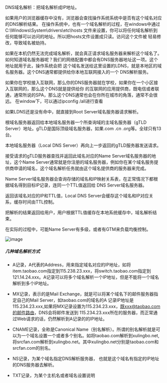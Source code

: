 DNS域名解析：把域名解析成IP地址。

如果用户的浏览器缓存中没有，浏览器会查找操作系统系统中是否有这个域名对应的DNS解析结果。
在操作系统中，也有一个域名解析的过程，在windows中通过C:\Windows\System\drivers\etc\hosts
文件来设置，你可以将任何域名解析到任何能够可以访问的地址。所以把hosts文件设置成只读。访问这个文件被
轻易修改，导致域名被劫持。

如果在本机仍然无法完成域名解析，就会真正请求域名服务器来解析这个域名了。
如何知道域名服务器呢？我们的网络配置中都会有DNS服务器地址这一项。这个地址就用于此，操作系统会把
这个域名发送给这里设置的LDNS，就是本地区的域名服务器。这个DNS通常都提供给你本地互联网接入的一个
DNS解析服务。

如果你在学校接入互联网，那么你的DNS服务器就在学校，如果你在一个小区接入互联网的，那么这个DNS就是提供给你
的互联网的应用提供商，既电信或者联通，通常所说的SPA，那么这个DNS通常也会在你所在城市的角落，通常不会很远。
在window下，可以通过ipconfig /all进行查看

如果LDNS还是没有命中，就直接到Root Server域名服务器请求解析。

根域名服务器返回给本地域名服务器一个所查询域的主域名服务器（gTLD Server）地址。gTLD是国际顶级域名服务器，如果.com .cn .org等。全球只有13台。

本地域名服务器（Local DNS Server）再向上一步返回的gTLD服务器发送请求。

接受请求的gTLD服务器查找并返回此域名对应的Name Server域名服务器的地址，这个Name Server通常就是你注册的域名服务器，例如你在某个域名服务提供商申请的域名，这个域名解析任务就由这个域名提供商的服务器来完成。

Name Server域名服务器会查询存储的域名和IP映射关系表，在正常情况下都根据域名得到目标IP记录，连同一个TTL值返回给
DNS Server域名服务器。

返回该域名对应的IP和TTL值，Local DNS Server会缓存这个域名和IP对应关系，缓存时间由TTL控制。

把解析的结果返回给用户，用户根据TTL值缓存在本地系统缓存中，域名解析结束。

在实际的过程中，可能Name Server有多级，或者有GTM来负载均衡控制。

![image](https://user-images.githubusercontent.com/97614802/184052746-6f29c0da-91b8-4913-b11b-7a8b64511ef8.png)

##### 几种域名解析方式

* A记录，A代表的Address，用来指定域名对应的IP地址，如将item.taobao.com指定到115.238.23.xxx，将switch.taobao.com指定到121.14.24.xxx。A记录可以将多个域名解析一个IP地址，但是不能将一个域名解析到多个IP地址。

* MX记录，表示的是Mail Exchange，就是可以将某个域名下的邮件服务器指定自己的Mail Server，如taobao.com的域名的A
记录IP地址是115.234.23.xxx,如果将MX记录设置为115.234.23.xxx，既xxx@taobao.com的邮件路由，DNS会将邮件发送到
115.234.23.xxx所在的服务器，而正常通过Web请求的话，仍然解析到A记录的的IP地址。

* CNAME记录，全称是Canonical Name（别名解析）。所谓的别名解析就是可以为一个域名设置一个或者多个别名。如将taobao.com解析到xulingbo.net,将srcfan.com解析到xulingbo.net。其中xulingbo.net分别是taobao.com和srcfan.com的别名。

* NS记录，为某个域名指定DNS解析服务器， 也就是这个域名有指定的IP地址的DNS服务器去解析。

* TXT记录，为某个主机名或者域名设置说明
